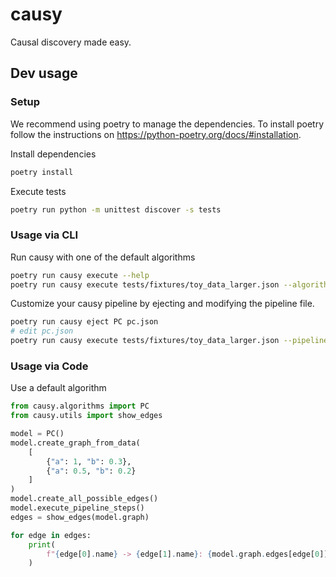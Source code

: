 # causy

Causal discovery made easy.

## Dev usage

### Setup
We recommend using poetry to manage the dependencies. To install poetry follow the instructions on https://python-poetry.org/docs/#installation.

Install dependencies
```bash
poetry install
```

Execute tests
```bash
poetry run python -m unittest discover -s tests
```

### Usage via CLI

Run causy with one of the default algorithms
```bash
poetry run causy execute --help
poetry run causy execute tests/fixtures/toy_data_larger.json --algorithm PC
```

Customize your causy pipeline by ejecting and modifying the pipeline file.
```bash
poetry run causy eject PC pc.json
# edit pc.json
poetry run causy execute tests/fixtures/toy_data_larger.json --pipeline pc.json
```


### Usage via Code

Use a default algorithm
```python
from causy.algorithms import PC
from causy.utils import show_edges

model = PC()
model.create_graph_from_data(
    [
        {"a": 1, "b": 0.3}, 
        {"a": 0.5, "b": 0.2}
    ]
)
model.create_all_possible_edges()
model.execute_pipeline_steps()
edges = show_edges(model.graph)

for edge in edges:
    print(
        f"{edge[0].name} -> {edge[1].name}: {model.graph.edges[edge[0]][edge[1]]}"
    )

```
